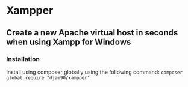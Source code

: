 # Xampper
## Create a new Apache virtual host in seconds when using Xampp for Windows

### Installation
Install using composer globally using the following command:
`composer global require "djam90/xampper"`